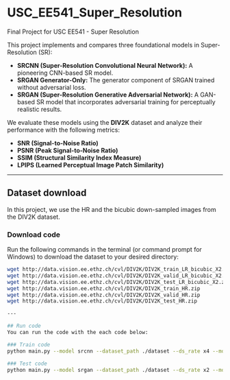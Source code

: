 # USC_EE541_Super_Resolution
Final Project for USC EE541 - Super Resolution

This project implements and compares three foundational models in Super-Resolution (SR):
- **SRCNN (Super-Resolution Convolutional Neural Network):** A pioneering CNN-based SR model.
- **SRGAN Generator-Only:** The generator component of SRGAN trained without adversarial loss.
- **SRGAN (Super-Resolution Generative Adversarial Network):** A GAN-based SR model that incorporates adversarial training for perceptually realistic results.

We evaluate these models using the **DIV2K** dataset and analyze their performance with the following metrics:
- **SNR (Signal-to-Noise Ratio)**
- **PSNR (Peak Signal-to-Noise Ratio)**
- **SSIM (Structural Similarity Index Measure)**
- **LPIPS (Learned Perceptual Image Patch Similarity)**

---

## Dataset download
In this project, we use the HR and the bicubic down-sampled images from the DIV2K dataset.

### Download code
 Run the following commands in the terminal (or command prompt for Windows) to download the dataset to your desired directory:
 ```bash
 wget http://data.vision.ee.ethz.ch/cvl/DIV2K/DIV2K_train_LR_bicubic_X2.zip
 wget http://data.vision.ee.ethz.ch/cvl/DIV2K/DIV2K_valid_LR_bicubic_X2.zip
 wget http://data.vision.ee.ethz.ch/cvl/DIV2K/DIV2K_test_LR_bicubic_X2.zip
 wget http://data.vision.ee.ethz.ch/cvl/DIV2K/DIV2K_train_HR.zip
 wget http://data.vision.ee.ethz.ch/cvl/DIV2K/DIV2K_valid_HR.zip
 wget http://data.vision.ee.ethz.ch/cvl/DIV2K/DIV2K_test_HR.zip

---

## Run code
You can run the code with the each code below:

### Train code
python main.py --model srcnn --dataset_path ./dataset --ds_rate x4 --mode train --batch_size 32 --epochs 100 --learning_rate 2e-4

### Test code
python main.py --model srgan --dataset_path ./dataset --ds_rate x2 --mode test --batch_size 16 --epochs 50 --learning_rate 1e-4 --load_path srgan_x2_batch16_epoch50_lr0.0001_12-08_19-03.pth
